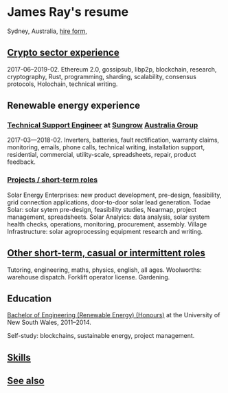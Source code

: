 # James Ray's resume

Sydney, Australia, [hire form](https://docs.google.com/forms/d/e/1FAIpQLSeZ4vGadZrl01nROy3VrL0C1sl9PgS_MMMlaTcDeaUR8Nm5RA/viewform?usp=pp_url),

## [Crypto sector experience](crypto-industry-experience.md)

2017-06–2019-02. Ethereum 2.0, gossipsub, libp2p, blockchain, research, cryptography, Rust, programming, sharding, scalability, consensus protocols, Holochain, technical writing.

## Renewable energy experience

### [Technical Support Engineer](tech-support-eng-SG.md) at [Sungrow](https://en.sungrowpower.com/) [Australia Group](https://www.sungrowpower.com.au/)

2017-03—2018-02. Inverters, batteries, fault rectification, warranty claims, monitoring, emails, phone calls, technical writing, installation support, residential, commercial, utility-scale, spreadsheets, repair, product feedback.

### [Projects / short-term roles](sustainability-projects.md)

Solar Energy Enterprises: new product development, pre-design, feasibility, grid connection applications, door-to-door solar lead generation.
Todae Solar: solar sytem pre-design, feasibility studies, Nearmap, project management, spreadsheets.
Solar Analyics: data analysis, solar system health checks, operations, monitoring, procurement, assembly.
Village Infrastructure: solar agroprocessing equipment research and writing.

## [Other short-term, casual or intermittent roles](training-ground.md)

Tutoring, engineering, maths, physics, english, all ages. Woolworths: warehouse dispatch. Forklift operator license. Gardening.

## Education

[Bachelor of Engineering (Renewable Energy) (Honours)](education.md) at the University of New South Wales, 2011–2014.

Self-study: blockchains, sustainable energy, project management. 

## [Skills](skills.md)

## [See also](see-also.md)
